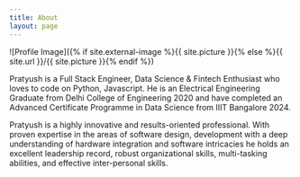 ```yaml
---
title: About
layout: page
---
```

![Profile Image]({% if site.external-image %}{{ site.picture }}{% else %}{{ site.url }}/{{ site.picture }}{% endif %})

<p>
Pratyush is a Full Stack Engineer, Data Science & Fintech Enthusiast who loves to code on Python, Javascript. He is an Electrical Engineering Graduate from Delhi College of Engineering 2020 and have completed an Advanced Certificate Programme in Data Science from IIIT Bangalore 2024. 
</p>

<p>
Pratyush is a highly innovative and results-oriented professional. With proven expertise in the areas of software design, development with a deep understanding of hardware integration and software intricacies he holds an excellent leadership record, robust organizational skills, multi-tasking abilities, and effective inter-personal skills.  
</p>